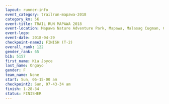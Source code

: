 ```yaml
---
layout: runner-info 
event_category: trailrun-mapawa-2018 
category_km: 5K 
event-title: TRAIL RUN MAPAWA 2018 
event-location: Mapawa Nature Adventure Park, Mapawa, Malasag Cugman, Cagayan de Oro Philippines 
event-logo: 
event-date: 2018-04-29 
checkpoint-name2: FINISH (T-2) 
overall_rank: 122
gender_rank: 65
bib: 5157
first_name: Kia Joyce
last_name: Ongayo
gender: F
team_name: None
start: Sun, 06-15-00 am
checkpoint2: Sun, 07-43-34 am
finish: 1-28-34
status: FINISHER
---
```

